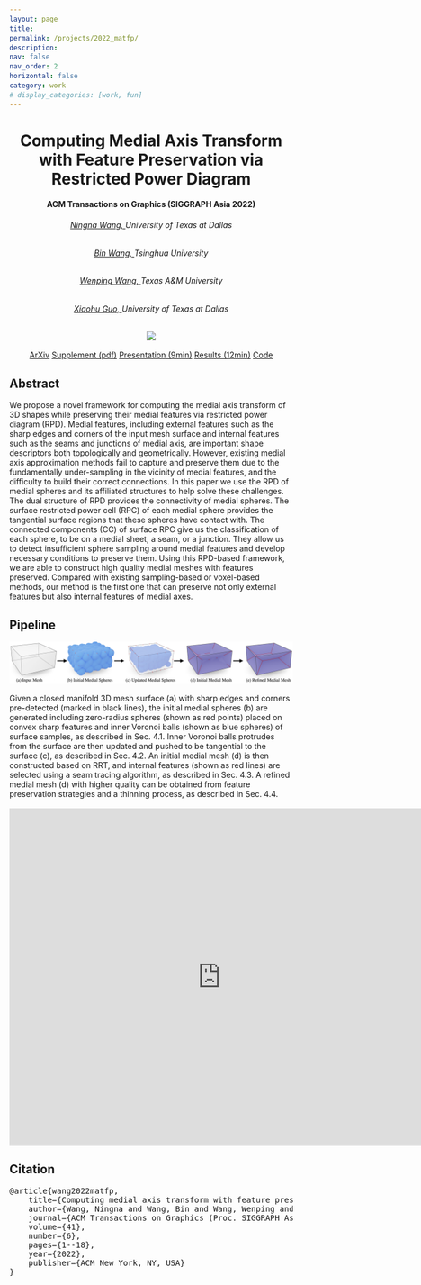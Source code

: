 ```yaml
---
layout: page
title: 
permalink: /projects/2022_matfp/
description: 
nav: false
nav_order: 2
horizontal: false
category: work
# display_categories: [work, fun]
---
```


<div class="research" align="center">
    <h1>Computing Medial Axis Transform with Feature Preservation via Restricted Power Diagram </h1>
    <h4>ACM Transactions on Graphics (SIGGRAPH Asia 2022)</h4>
    <div class="col-sm-8">
        <div>
            <h6><a href="https://ningnawang.github.io/">Ningna Wang, </a> University of Texas at Dallas</h6>
            <h6><a href="https://binwangthss.github.io/">Bin Wang, </a> Tsinghua University </h6>
            <h6><a href="https://engineering.tamu.edu/cse/profiles/Wang-Wenping.html">Wenping Wang, </a> Texas A&M University </h6>
            <h6><a href="https://personal.utdallas.edu/~xguo/">Xiaohu Guo, </a> University of Texas at Dallas</h6>
        </div>
    </div>
    <p><img src="/assets/img/2022_matfp/teaser.png" width=800></p>
    <div class="col-sm-12">
        <a href="https://arxiv.org/abs/2210.13676" class="btn btn-sm z-depth-0" role="button">ArXiv</a>
        <a href="https://personal.utdallas.edu/~xguo/SA2022_Supplement.pdf" class="btn btn-sm z-depth-0" role="button"> Supplement (pdf)</a>
        <a href="https://youtu.be/0kP_EMtER-w" class="btn btn-sm z-depth-0" role="button"> Presentation (9min)</a>
        <a href="https://youtu.be/O1GLUCxSmac" class="btn btn-sm z-depth-0" role="button"> Results (12min)</a>
        <a href="https://github.com/ningnawang/matfp" class="btn btn-sm z-depth-0" role="button">Code</a>
    </div>
</div>

<div class="research">
<h2>Abstract</h2>
We propose a novel framework for computing the medial axis transform of 3D shapes while preserving their medial features via restricted power diagram (RPD). Medial features, including external features such as the sharp edges and corners of the input mesh surface and internal features such as the seams and junctions of medial axis, are important shape descriptors both topologically and geometrically. However, existing medial axis approximation methods fail to capture and preserve them due to the fundamentally under-sampling in the vicinity of medial features, and the difficulty to build their correct connections. In this paper we use the RPD of medial spheres and its affiliated structures to help solve these challenges. The dual structure of RPD provides the connectivity of medial spheres. The surface restricted power cell (RPC) of each medial sphere provides the tangential surface regions that these spheres have contact with. The connected components (CC) of surface RPC give us the classification of each sphere, to be on a medial sheet, a seam, or a junction. They allow us to detect insufficient sphere sampling around medial features and develop necessary conditions to preserve them. Using this RPD-based framework, we are able to construct high quality medial meshes with features preserved. Compared with existing sampling-based or voxel-based methods, our method is the first one that can preserve not only external features but also internal features of medial axes. 
</div>

<div class="research">
<h2>Pipeline</h2>
<p style="text-align: center;"><img src="/assets/img/2022_matfp/overview.png" width=750></p>
Given a closed manifold 3D mesh surface (a) with sharp edges and corners pre-detected (marked in black lines), the initial medial spheres (b) are generated including zero-radius spheres (shown as red points) placed on convex sharp features and inner Voronoi balls (shown as blue spheres) of surface samples, as described in Sec. 4.1. Inner Voronoi balls protrudes from the surface are then updated and pushed to be tangential to the surface (c), as described in Sec. 4.2. An initial medial mesh (d) is then constructed based on RRT, and internal features (shown as red lines) are selected using a seam tracing algorithm, as described in Sec. 4.3. A refined medial mesh (d) with higher quality can be obtained from feature preservation strategies and a thinning process, as described in Sec. 4.4.
</div>


<br>
<!-- <iframe align="center" width="750" height="600" src="https://youtu.be/0kP_EMtER-w"> </iframe> -->
<iframe align="center" width="750" height="600" src="https://www.youtube.com/embed/0kP_EMtER-w" title="YouTube video player" frameborder="0" allow="accelerometer; autoplay; clipboard-write; encrypted-media; gyroscope; picture-in-picture; web-share" allowfullscreen></iframe>

<div class="research" >
<h2>Citation</h2>
<pre class="project__bibtex">
@article{wang2022matfp,
    title={Computing medial axis transform with feature preservation via restricted power diagram},
    author={Wang, Ningna and Wang, Bin and Wang, Wenping and Guo, Xiaohu},
    journal={ACM Transactions on Graphics (Proc. SIGGRAPH Asia)},
    volume={41},
    number={6},
    pages={1--18},
    year={2022},
    publisher={ACM New York, NY, USA}
}
</pre>
</div>